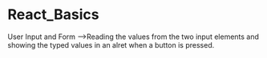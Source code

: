 # React_Basics
User Input  and Form -->Reading the values from the two input elements and showing the typed values in an alret when a button is pressed.
